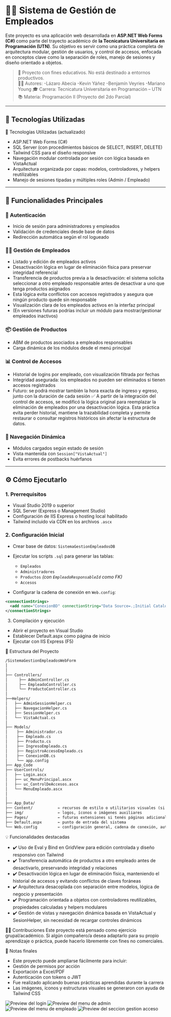 # 🧑‍💼 Sistema de Gestión de Empleados

Este proyecto es una aplicación web desarrollada en **ASP.NET Web Forms (C#)** como parte del trayecto académico de **la Tecnicatura Universitaria en Programación (UTN)**. Su objetivo es servir como una práctica completa de arquitectura modular, gestión de usuarios, y control de accesos, enfocada en conceptos clave como la separación de roles, manejo de sesiones y diseño orientado a objetos.

> 🧠 Proyecto con fines educativos. No está destinado a entornos productivos.  
> 👨‍💻 Autores: 
-Lázaro Abecia
-Kevin Yáñez
-Benjamín Veyries
-Mariano Young 
> 🎓 Carrera: Tecnicatura Universitaria en Programación – UTN  
> 📚 Materia: Programación II (Proyecto del 2do Parcial)

---

## 🔧 Tecnologías Utilizadas

🔧 Tecnologías Utilizadas (actualizado)
- ASP.NET Web Forms (C#)
- SQL Server (con procedimientos básicos de SELECT, INSERT, DELETE)
- Tailwind CSS para el diseño responsive
- Navegación modular controlada por sesión con lógica basada en VistaActual
- Arquitectura organizada por capas: modelos, controladores, y helpers reutilizables
- Manejo de sesiones tipadas y múltiples roles (Admin / Empleado)


---

## 🎯 Funcionalidades Principales

### 🔐 Autenticación
- Inicio de sesión para administradores y empleados
- Validación de credenciales desde base de datos
- Redirección automática según el rol logueado

### 🧑‍💼 Gestión de Empleados
- Listado y edición de empleados activos
- Desactivación lógica en lugar de eliminación física para preservar integridad referencial
- Transferencia de productos previa a la desactivación: el sistema solicita seleccionar a otro empleado responsable antes de desactivar a uno que tenga productos asignados
- Esta lógica evita conflictos con accesos registrados y asegura que ningún producto quede sin responsable
- Visualización clara de los empleados activos en la interfaz principal
- (En versiones futuras podrías incluir un módulo para mostrar/gestionar empleados inactivos)


### 📦 Gestión de Productos
- ABM de productos asociados a empleados responsables
- Carga dinámica de los módulos desde el menú principal

### 📊 Control de Accesos
- Historial de logins por empleado, con visualización filtrada por fechas
- Integridad asegurada: los empleados no pueden ser eliminados si tienen accesos registrados
- Futuro: se podrá mostrar también la hora exacta de ingreso y egreso, junto con la duración de cada sesión
✅ A partir de la integración del control de accesos, se modificó la lógica original para reemplazar la eliminación de empleados por una desactivación lógica. Esta práctica evita perder historial, mantiene la trazabilidad completa y permite restaurar o consultar registros históricos sin afectar la estructura de datos.

### 🔁 Navegación Dinámica
- Módulos cargados según estado de sesión
- Vista mantenida con `Session["VistaActual"]`
- Evita errores de postbacks huérfanos

---

## ⚙️ Cómo Ejecutarlo

### 1. Prerrequisitos

- Visual Studio 2019 o superior
- SQL Server (Express o Management Studio)
- Configuración de IIS Express o hosting local habilitado
- Tailwind incluido vía CDN en los archivos `.ascx`

### 2. Configuración Inicial

- Crear base de datos: `SistemaGestionEmpleadosDB`
- Ejecutar los scripts `.sql` para generar las tablas:
  - `Empleados`
  - `Administradores`
  - `Productos` *(con `EmpleadoResponsableId` como FK)*
  - `Accesos`

- Configurar la cadena de conexión en `Web.config`:

```xml
<connectionStrings>
  <add name="ConexionBD" connectionString="Data Source=.;Initial Catalog=SistemaGestionEmpleadosDB;Integrated Security=True" />
</connectionStrings>
```

3. Compilación y ejecución
- Abrir el proyecto en Visual Studio
- Establecer Default.aspx como página de inicio
- Ejecutar con IIS Express (F5)

📁 Estructura del Proyecto
```xml
/SistemaGestionEmpleadosWebForm
│
│
├── Controllers/
│     ├── AdminController.cs
│     ├── EmpleadoController.cs
│     └── ProductoController.cs
│   
├──Helpers/
│   ├── AdminSessionHelper.cs
│   ├── NavegacionHelper.cs
│   ├── SessionHelper.cs
│   └── VistaActual.cs
│   
├── Models/
│    ├── Administrador.cs
│    ├── Empleado.cs
│    ├── Producto.cs
│    ├── IngresoEmpleado.cs
│    ├── RegistroAccesoEmpleado.cs
│    ├── ConexionDB.cs
│    └── app.config
├── App_Code
├── UserControls/
│   ├── Login.ascx
│   ├── uc_MenuPrincipal.ascx
│   ├── uc_ControlDeAccesos.ascx
│   └── MenuEmpleado.ascx
│   
│
├── App_Data/
├── Content/           ← recursos de estilo o utilitarios visuales (si los usás)
├── img/               ← logos, íconos o imágenes auxiliares
├── Pages/             ← futuras extensiones si tenés páginas adicionales
├── Default.aspx       ← punto de entrada del sistema
└── Web.config         ← configuración general, cadena de conexión, autenticación
```

💡 Funcionalidades destacadas
- ✔️ Uso de Eval y Bind en GridView para edición controlada y diseño responsivo con Tailwind
- ✔️ Transferencia automática de productos a otro empleado antes de desactivarlo, preservando integridad y relaciones
- ✔️ Desactivación lógica en lugar de eliminación física, manteniendo el historial de accesos y evitando conflictos de claves foráneas
- ✔️ Arquitectura desacoplada con separación entre modelos, lógica de negocio y presentación
- ✔️ Programación orientada a objetos con controladores reutilizables, propiedades calculadas y helpers modulares
- ✔️ Gestión de vistas y navegación dinámica basada en VistaActual y SesionHelper, sin necesidad de recargar controles dinámicos



🙋‍♂️ Contribuciones
Este proyecto está pensado como ejercicio grupal/académico. Si algún compañero/a desea adaptarlo para su propio aprendizaje o práctica, puede hacerlo libremente con fines no comerciales.


📌 Notas finales
- Este proyecto puede ampliarse fácilmente para incluir:
- Gestión de permisos por acción
- Exportación a Excel/PDF
- Autenticación con tokens o JWT
- Fue realizado aplicando buenas prácticas aprendidas durante la carrera
- Las imágenes, íconos y estructuras visuales se generaron con ayuda de Tailwind CSS

![Preview del login](SistemaGestionEmpleadosWebForm/fotos/Login.png) 
![Preview del menu de admin](SistemaGestionEmpleadosWebForm/fotos/menuAdmin.png) 
![Preview del  menu de empleado](SistemaGestionEmpleadosWebForm/fotos/menuEmpleado.png) 
![Preview del seccion gestion acceso](SistemaGestionEmpleadosWebForm/fotos/SeccionDeGestiónDeAccesos.png) 
